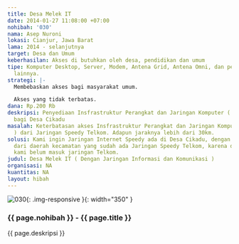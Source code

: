 ```yaml
---
title: Desa Melek IT
date: 2014-01-27 11:08:00 +07:00
nohibah: '030'
nama: Asep Nuroni
lokasi: Cianjur, Jawa Barat
lama: 2014 - selanjutnya
target: Desa dan Umum
keberhasilan: Akses di butuhkan oleh desa, pendidikan dan umum
tipe: Komputer Desktop, Server, Modem, Antena Grid, Antena Omni, dan pendukung jaringan
  lainnya.
strategi: |-
  Membebaskan akses bagi masyarakat umum.

  Akses yang tidak terbatas.
dana: Rp.200 Rb
deskripsi: Penyediaan Insfrastruktur Perangkat dan Jaringan Komputer ( Internet )
  bagi Desa Cikadu
masalah: Keterbatasan akses Insfrastruktur Perangkat dan Jaringan Komputer ( Internet
  ) dari Jaringan Speedy Telkom. Adapun jaraknya lebih dari 30km.
solusi: Kami ingin Jaringan Internet Speedy ada di Desa Cikadu, dengan menggambil
  dari daerah kecamatan yang sudah ada Jaringan Speedy Telkom, karena di kecamatan
  kami belum masuk jaringan Telkom.
judul: Desa Melek IT ( Dengan Jaringan Informasi dan Komunikasi )
organisasi: NA
kuantitas: NA
layout: hibah
---
```


![030](/static/img/hibahcms/030.png){: .img-responsive }{: width="350" }

### {{ page.nohibah }} - {{ page.title }}

{{ page.deskripsi }}
